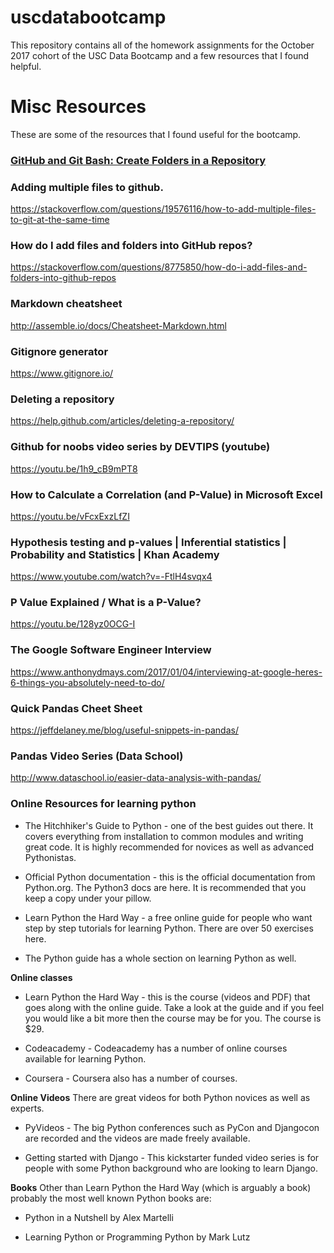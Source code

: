 # uscdatabootcamp

This repository contains all of the homework assignments for the October 2017 cohort of the USC Data Bootcamp and a few resources that I found helpful. 

# Misc Resources  
These are some of the resources that I found useful for the bootcamp.

### [GitHub and Git Bash: Create Folders in a Repository](https://youtu.be/rVNFPj9jtb0)

### Adding multiple files to github.
https://stackoverflow.com/questions/19576116/how-to-add-multiple-files-to-git-at-the-same-time

### How do I add files and folders into GitHub repos?
https://stackoverflow.com/questions/8775850/how-do-i-add-files-and-folders-into-github-repos

### Markdown cheatsheet
http://assemble.io/docs/Cheatsheet-Markdown.html

### Gitignore generator
https://www.gitignore.io/

### Deleting a repository 
https://help.github.com/articles/deleting-a-repository/

### Github for noobs video series by DEVTIPS (youtube)
https://youtu.be/1h9_cB9mPT8

### How to Calculate a Correlation (and P-Value) in Microsoft Excel
https://youtu.be/vFcxExzLfZI

### Hypothesis testing and p-values | Inferential statistics | Probability and Statistics | Khan Academy
https://www.youtube.com/watch?v=-FtlH4svqx4

### P Value Explained / What is a P-Value?
https://youtu.be/128yz0OCG-I

### The Google Software Engineer Interview
https://www.anthonydmays.com/2017/01/04/interviewing-at-google-heres-6-things-you-absolutely-need-to-do/

### Quick Pandas Cheet Sheet
https://jeffdelaney.me/blog/useful-snippets-in-pandas/

### Pandas Video Series (Data School)
http://www.dataschool.io/easier-data-analysis-with-pandas/

### Online Resources for learning python
+ The Hitchhiker's Guide to Python - one of the best guides out there. It covers everything from installation to common modules and writing great code. It is highly recommended for novices as well as advanced Pythonistas.

+ Official Python documentation - this is the official documentation from Python.org. The Python3 docs are here. It is recommended that you keep a copy under your pillow.

+ Learn Python the Hard Way - a free online guide for people who want step by step tutorials for learning Python. There are over 50 exercises here.

+ The Python guide has a whole section on learning Python as well.

**Online classes**
+ Learn Python the Hard Way - this is the course (videos and PDF) that goes along with the online guide. Take a look at the guide and if you feel you would like a bit more then the course may be for you. The course is $29.

+ Codeacademy - Codeacademy has a number of online courses available for learning Python.
+ Coursera - Coursera also has a number of courses.

**Online Videos**
There are great videos for both Python novices as well as experts.

+ PyVideos - The big Python conferences such as PyCon and Djangocon are recorded and the videos are made freely available.

+ Getting started with Django - This kickstarter funded video series is for people with some Python background who are looking to learn Django.

**Books**
Other than Learn Python the Hard Way (which is arguably a book) probably the most well known Python books are:

+ Python in a Nutshell by Alex Martelli

+ Learning Python or Programming Python by Mark Lutz
